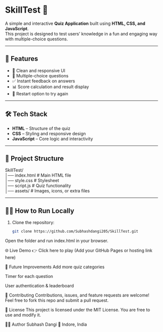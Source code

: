 # SkillTest 🎯  
A simple and interactive **Quiz Application** built using **HTML, CSS, and JavaScript**.  
This project is designed to test users’ knowledge in a fun and engaging way with multiple-choice questions.  

---

## 🚀 Features
- 🎨 Clean and responsive UI  
- 📑 Multiple-choice questions  
- ✅ Instant feedback on answers  
- 📊 Score calculation and result display  
- 🔄 Restart option to try again  

---

## 🛠️ Tech Stack
- **HTML** – Structure of the quiz  
- **CSS** – Styling and responsive design  
- **JavaScript** – Core logic and interactivity  

---

## 📂 Project Structure
SkillTest/<br>
│── index.html # Main HTML file<br>
│── style.css # Stylesheet <br>
│── script.js # Quiz functionality<br>
│── assets/ # Images, icons, or extra files



 

---

## 🏃‍♂️ How to Run Locally
1. Clone the repository:  
   ```bash
   git clone https://github.com/Subhashdangi205/SkillTest.git
Open the folder and run index.html in your browser.

🌐 Live Demo 
👉 Click here to play (Add your GitHub Pages or hosting link here)

📌 Future Improvements
Add more quiz categories

Timer for each question

User authentication & leaderboard

🤝 Contributing
Contributions, issues, and feature requests are welcome!
Feel free to fork this repo and submit a pull request.

📝 License
This project is licensed under the MIT License.
You are free to use and modify it.

👨‍💻 Author
Subhash Dangi
📍 Indore, India
